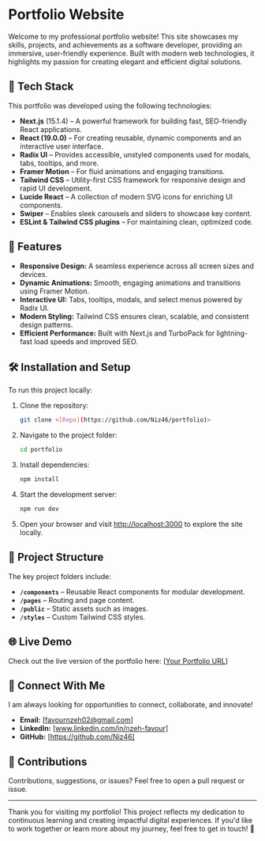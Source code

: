 # Portfolio Website  

Welcome to my professional portfolio website! This site showcases my skills, projects, and achievements as a software developer, providing an immersive, user-friendly experience. Built with modern web technologies, it highlights my passion for creating elegant and efficient digital solutions.

## 🚀 Tech Stack  

This portfolio was developed using the following technologies:  

- **Next.js** (15.1.4) – A powerful framework for building fast, SEO-friendly React applications.  
- **React (19.0.0)** – For creating reusable, dynamic components and an interactive user interface.  
- **Radix UI** – Provides accessible, unstyled components used for modals, tabs, tooltips, and more.  
- **Framer Motion** – For fluid animations and engaging transitions.  
- **Tailwind CSS** – Utility-first CSS framework for responsive design and rapid UI development.  
- **Lucide React** – A collection of modern SVG icons for enriching UI components.  
- **Swiper** – Enables sleek carousels and sliders to showcase key content.  
- **ESLint & Tailwind CSS plugins** – For maintaining clean, optimized code.  

## 🌟 Features  

- **Responsive Design:** A seamless experience across all screen sizes and devices.  
- **Dynamic Animations:** Smooth, engaging animations and transitions using Framer Motion.  
- **Interactive UI:** Tabs, tooltips, modals, and select menus powered by Radix UI.  
- **Modern Styling:** Tailwind CSS ensures clean, scalable, and consistent design patterns.  
- **Efficient Performance:** Built with Next.js and TurboPack for lightning-fast load speeds and improved SEO.  

## 🛠 Installation and Setup  

To run this project locally:  

1. Clone the repository:  

   ```bash  
   git clone <[Repo](https://github.com/Niz46/portfolio)>  
   ```  

2. Navigate to the project folder:  

   ```bash  
   cd portfolio  
   ```  

3. Install dependencies:  

   ```bash  
   npm install  
   ```  

4. Start the development server:  

   ```bash  
   npm run dev  
   ```  

5. Open your browser and visit [http://localhost:3000](http://localhost:3000) to explore the site locally.  

## 📂 Project Structure  

The key project folders include:  

- **`/components`** – Reusable React components for modular development.  
- **`/pages`** – Routing and page content.  
- **`/public`** – Static assets such as images.  
- **`/styles`** – Custom Tailwind CSS styles.  

## 🌐 Live Demo  

Check out the live version of the portfolio here: [[Your Portfolio URL](https://portfolio-ruby-five-77.vercel.app/)]  

## 📣 Connect With Me  

I am always looking for opportunities to connect, collaborate, and innovate!  

- **Email:** [favournzeh02@gmail.com]  
- **LinkedIn:** [www.linkedin.com/in/nzeh-favour]  
- **GitHub:** [https://github.com/Niz46]  

## 🙌 Contributions  

Contributions, suggestions, or issues? Feel free to open a pull request or issue.  

---

Thank you for visiting my portfolio! This project reflects my dedication to continuous learning and creating impactful digital experiences. If you'd like to work together or learn more about my journey, feel free to get in touch! 🎯
